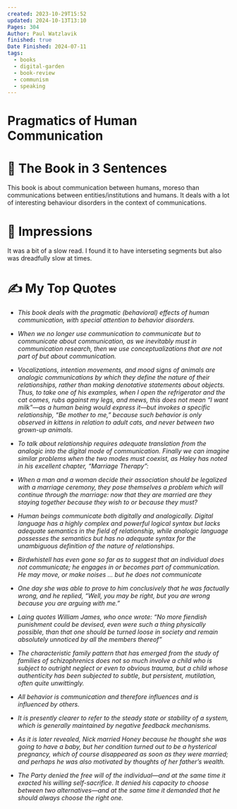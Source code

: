 ```yaml
---
created: 2023-10-29T15:52
updated: 2024-10-13T13:10
Pages: 304
Author: Paul Watzlavik
finished: true
Date Finished: 2024-07-11
tags:
  - books
  - digital-garden
  - book-review
  - communism
  - speaking
---
```

# Pragmatics of Human Communication


# 🚀 The Book in 3 Sentences
This book is about communication between humans, moreso than communications between entities/institutions and humans. It deals with a lot of interesting behaviour disorders in the context of communications. 



# 🎨 Impressions
It was a bit of a slow read. I found it to have interseting segments but also was dreadfully slow at times. 


# ✍️ My Top  Quotes

- *This book deals with the pragmatic (behavioral) effects of human communication, with special attention to behavior disorders.* 
 
- *When we no longer use communication to communicate but to communicate about communication, as we inevitably must in communication research, then we use conceptualizations that are not part of but about communication.* 
 
- *Vocalizations, intention movements, and mood signs of animals are analogic communications by which they define the nature of their relationships, rather than making denotative statements about objects. Thus, to take one of his examples, when I open the refrigerator and the cat comes, rubs against my legs, and mews, this does not mean “I want milk”—as a human being would express it—but invokes a specific relationship, “Be mother to me,” because such behavior is only observed in kittens in relation to adult cats, and never between two grown-up animals.* 
 
- *To talk about relationship requires adequate translation from the analogic into the digital mode of communication. Finally we can imagine similar problems when the two modes must coexist, as Haley has noted in his excellent chapter, “Marriage Therapy”:* 
 
- *When a man and a woman decide their association should be legalized with a marriage ceremony, they pose themselves a problem which will continue through the marriage: now that they are married are they staying together because they wish to or because they must?* 
 
- *Human beings communicate both digitally and analogically. Digital language has a highly complex and powerful logical syntax but lacks adequate semantics in the field of relationship, while analogic language possesses the semantics but has no adequate syntax for the unambiguous definition of the nature of relationships.* 
 
- *Birdwhistell has even gone so far as to suggest that an individual does not communicate; he engages in or becomes part of communication. He may move, or make noises … but he does not communicate* 
 
- *One day she was able to prove to him conclusively that he was factually wrong, and he replied, “Well, you may be right, but you are wrong because you are arguing with me.”* 
 
- *Laing quotes William James, who once wrote: “No more fiendish punishment could be devised, even were such a thing physically possible, than that one should be turned loose in society and remain absolutely unnoticed by all the members thereof”* 
 
- *The characteristic family pattern that has emerged from the study of families of schizophrenics does not so much involve a child who is subject to outright neglect or even to obvious trauma, but a child whose authenticity has been subjected to subtle, but persistent, mutilation, often quite unwittingly.* 
 
- *All behavior is communication and therefore influences and is influenced by others.* 
 
- *It is presently clearer to refer to the steady state or stability of a system, which is generally maintained by negative feedback mechanisms.* 
 
- *As it is later revealed, Nick married Honey because he thought she was going to have a baby, but her condition turned out to be a hysterical pregnancy, which of course disappeared as soon as they were married; and perhaps he was also motivated by thoughts of her father’s wealth.* 
 
- *The Party denied the free will of the individual—and at the same time it exacted his willing self-sacrifice. It denied his capacity to choose between two alternatives—and at the same time it demanded that he should always choose the right one.* 
 
